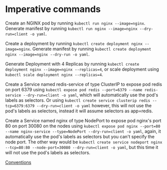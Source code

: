 # Imperative commands

Create an NGINX pod by running `kubectl run nginx --image=nginx`.
Generate manifest by running `kubectl run nginx --image=nginx --dry-run=client -o yaml`.

Create a deployment by running `kubectl create deployment nginx --image=nginx`.
Generate manifest by running `kubectl create deployment nginx --image=nginx --dry-run -o yaml`.

Generate Deployment with 4 Replicas by running `kubectl create deployment nginx --image=nginx --replicas=4`, or scale deployment using `kubectl scale deployment nginx --replicas=4`.

Create a Service named redis-service of type ClusterIP to expose pod redis on port 6379 using `kubectl expose pod redis --port=6379 --name redis-service --dry-run=client -o yaml`, which will automatically use the pod's labels as selectors. Or using `kubectl create service clusterip redis --tcp=6379:6379 --dry-run=client -o yaml` however, this will not use the pod's labels as selectors, instead it will assume selectors as app=redis.

Create a Service named nginx of type NodePort to expose pod nginx's port 80 on port 30080 on the nodes using `kubectl expose pod nginx --port=80 --name nginx-service --type=NodePort --dry-run=client -o yaml`, again, it automatically use the pod's labels as selectors but you can't specify the node port. The other way would be `kubectl create service nodeport nginx --tcp=80:80 --node-port=30080 --dry-run=client -o yaml`, but this time it will not use the pod's labels as selectors.

[Conventions](https://kubernetes.io/docs/reference/kubectl/conventions/)
